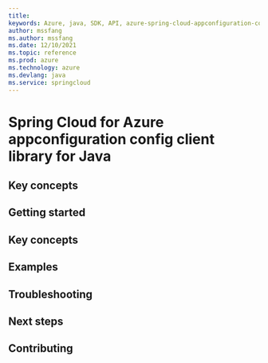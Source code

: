 ```yaml
---
title: 
keywords: Azure, java, SDK, API, azure-spring-cloud-appconfiguration-config, springcloud
author: mssfang
ms.author: mssfang
ms.date: 12/10/2021
ms.topic: reference
ms.prod: azure
ms.technology: azure
ms.devlang: java
ms.service: springcloud
---
```

# Spring Cloud for Azure appconfiguration config client library for Java

## Key concepts
## Getting started
## Key concepts
## Examples
## Troubleshooting
## Next steps
## Contributing

